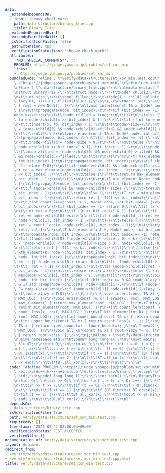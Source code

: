```yaml
---
data:
  _extendedDependsOn:
  - icon: ':heavy_check_mark:'
    path: data-structure/binary_trie.cpp
    title: Binary Trie
  _extendedRequiredBy: []
  _extendedVerifiedWith: []
  _isVerificationFailed: false
  _pathExtension: cpp
  _verificationStatusIcon: ':heavy_check_mark:'
  attributes:
    '*NOT_SPECIAL_COMMENTS*': ''
    PROBLEM: https://judge.yosupo.jp/problem/set_xor_min
    links:
    - https://judge.yosupo.jp/problem/set_xor_min
  bundledCode: "#line 1 \"verify/data-structure/set_xor_min.test.cpp\"\n#define PROBLEM\
    \ \"https://judge.yosupo.jp/problem/set_xor_min\"\r\n#include <bits/stdc++.h>\r\
    \n#line 2 \"data-structure/binary_trie.cpp\"\n\r\ntemplate<class T, int MAX_LOG>\r\
    \nstruct BinaryTrie {\r\n\tstruct Node {\r\n\t\tNode* child[2];\r\n\t\tT lazy;\r\
    \n\t\tint size;\r\n\t\tbool filled;\r\n\t\tNode() : child{ nullptr, nullptr },\
    \ lazy(0), size(0), filled(false) {}\r\n\t};\r\n\tNode* root;\r\n\tBinaryTrie()\
    \ { root = new Node(); }\r\n\r\n\tvoid insert(const T& x, Node* node, int bit_index)\
    \ {\r\n\t\tpropagate(node, bit_index);\r\n\t\tif (bit_index == -1) {\r\n\t\t\t\
    node->size++;\r\n\t\t\tnode->filled = true;\r\n\t\t}\r\n\t\telse {\r\n\t\t\tauto&\
    \ to = node->child[(x >> bit_index) & 1];\r\n\t\t\tif (!to) to = new Node();\r\
    \n\t\t\tinsert(x, to, bit_index - 1);\r\n\t\t\tnode->size++;\r\n\t\t\tnode->filled\
    \ = (node->child[0] && node->child[0]->filled) && (node->child[1] && node->child[1]->filled);\r\
    \n\t\t}\r\n\t}\r\n\r\n\tvoid erase(const T& x, Node* node, int bit_index) {\r\n\
    \t\tpropagate(node, bit_index);\r\n\t\tif (bit_index == -1) {\r\n\t\t\tnode->size--;\r\
    \n\t\t\tnode->filled = node->size > 0;\r\n\t\t}\r\n\t\telse {\r\n\t\t\terase(x,\
    \ node->child[(x >> bit_index) & 1], bit_index - 1);\r\n\t\t\tnode->size--;\r\n\
    \t\t\tnode->filled = (node->child[0] && node->child[0]->filled) && (node->child[1]\
    \ && node->child[1]->filled);\r\n\t\t}\r\n\t}\r\n\r\n\tT max_element(Node* node,\
    \ int bit_index) {\r\n\t\tpropagate(node, bit_index);\r\n\t\tif (bit_index ==\
    \ -1) return T(0);\r\n\t\tif (node->child[1] && node->child[1]->size) {\r\n\t\t\
    \tT ret = max_element(node->child[1], bit_index - 1);\r\n\t\t\treturn ret | (T(1)\
    \ << bit_index);\r\n\t\t}\r\n\t\telse {\r\n\t\t\treturn max_element(node->child[0],\
    \ bit_index - 1);\r\n\t\t}\r\n\t}\r\n\r\n\tT min_element(Node* node, int bit_index)\
    \ {\r\n\t\tpropagate(node, bit_index);\r\n\t\tif (bit_index == -1) return T(0);\r\
    \n\t\tif (node->child[0] && node->child[0]->size) {\r\n\t\t\treturn min_element(node->child[0],\
    \ bit_index - 1);\r\n\t\t}\r\n\t\telse {\r\n\t\t\tT ret = min_element(node->child[1],\
    \ bit_index - 1);\r\n\t\t\treturn ret | (T(1) << bit_index);\r\n\t\t}\r\n\t}\r\
    \n\r\n\tint count_less(const T& x, Node* node, int bit_index) {\r\n\t\tpropagate(node,\
    \ bit_index);\r\n\t\tif (bit_index == -1) return 0;\r\n\t\tif (x < 0)return 0;\r\
    \n\t\tint ret = 0;\r\n\t\tif ((x >> bit_index) & 1) {\r\n\t\t\tif (node->child[0])\
    \ ret += node->child[0]->size;\r\n\t\t\tif (node->child[1]) ret += count_less(x,\
    \ node->child[1], bit_index - 1);\r\n\t\t}\r\n\t\telse {\r\n\t\t\tif (node->child[0])\
    \ ret += count_less(x, node->child[0], bit_index - 1);\r\n\t\t}\r\n\t\treturn\
    \ ret;\r\n\t}\r\n\r\n\tT kth_element(int k, Node* node, int bit_index) { // 1-indexed\r\
    \n\t\tpropagate(node, bit_index);\r\n\t\tif (bit_index == -1) return T(0);\r\n\
    \t\tif ((node->child[0] ? node->child[0]->size : 0) < k) {\r\n\t\t\tT ret = kth_element(k\
    \ - (node->child[0] ? node->child[0]->size : 0), node->child[1], bit_index - 1);\r\
    \n\t\t\treturn ret | (T(1) << bit_index);\r\n\t\t}\r\n\t\telse {\r\n\t\t\treturn\
    \ kth_element(k, node->child[0], bit_index - 1);\r\n\t\t}\r\n\t}\r\n\r\n\tT mex(Node*\
    \ node, int bit_index) {\r\n\t\tpropagate(node, bit_index);\r\n\t\tif (bit_index\
    \ == -1 || !node->child[0]) return 0;\r\n\t\tif (node->child[0]->filled) {\r\n\
    \t\t\tT ret = T(1) << bit_index;\r\n\t\t\tif (node->child[1])ret |= mex(node->child[1],\
    \ bit_index - 1);\r\n\t\t\treturn ret;\r\n\t\t}\r\n\t\telse {\r\n\t\t\treturn\
    \ mex(node->child[0], bit_index - 1);\r\n\t\t}\r\n\t}\r\n\r\n\tvoid propagate(Node*\
    \ node, int bit_index) {\r\n\t\tif (bit_index >= 0 && (node->lazy >> bit_index)\
    \ & 1) std::swap(node->child[0], node->child[1]);\r\n\t\tif (node->child[0]) node->child[0]->lazy\
    \ ^= node->lazy;\r\n\t\tif (node->child[1]) node->child[1]->lazy ^= node->lazy;\r\
    \n\t\tnode->lazy = T(0);\r\n\t}\r\n\r\n\tvoid insert(const T& x) { insert(x, root,\
    \ MAX_LOG); }\r\n\tvoid erase(const T& x) { erase(x, root, MAX_LOG); }\r\n\tT\
    \ max_element() { return max_element(root, MAX_LOG); }\r\n\tT min_element() {\
    \ return min_element(root, MAX_LOG); }\r\n\tint count_less(const T& x) { return\
    \ count_less(x, root, MAX_LOG); }\r\n\tT kth_element(int k) { return kth_element(k,\
    \ root, MAX_LOG); }\r\n\tint lower_bound(const T& x) { return count_less(x); }\r\
    \n\tint upper_bound(const T& x) { return count_less(x + 1); }\r\n\tint find(const\
    \ T& x) { return upper_bound(x) - lower_bound(x); }\r\n\tT mex() { return mex(root,\
    \ MAX_LOG); }\r\n\tvoid all_xor(const T& x) { root->lazy ^= x; }\r\n\tint size()\
    \ { return root->size; };\r\n\r\n};\n#line 4 \"verify/data-structure/set_xor_min.test.cpp\"\
    \nusing namespace std;\r\ntypedef long long ll;\r\n\r\nint main() {\r\n\tBinaryTrie<int,\
    \ 31> BT;\r\n\tint Q;\r\n\tcin >> Q;\r\n\tfor (int i = 0; i < Q; i++) {\r\n\t\t\
    int t, x;\r\n\t\tcin >> t >> x;\r\n\t\tif (t == 0) {\r\n\t\t\tif (!BT.find(x))\
    \ BT.insert(x);\r\n\t\t}\r\n\t\tif (t == 1) {\r\n\t\t\tif (BT.find(x)) BT.erase(x);\r\
    \n\t\t}\r\n\t\tif (t == 2) {\r\n\t\t\tBT.all_xor(x);\r\n\t\t\tcout << BT.min_element()\
    \ << endl;\r\n\t\t\tBT.all_xor(x);\r\n\t\t}\r\n\t}\r\n}\n"
  code: "#define PROBLEM \"https://judge.yosupo.jp/problem/set_xor_min\"\r\n#include\
    \ <bits/stdc++.h>\r\n#include \"data-structure/binary_trie.cpp\"\r\nusing namespace\
    \ std;\r\ntypedef long long ll;\r\n\r\nint main() {\r\n\tBinaryTrie<int, 31> BT;\r\
    \n\tint Q;\r\n\tcin >> Q;\r\n\tfor (int i = 0; i < Q; i++) {\r\n\t\tint t, x;\r\
    \n\t\tcin >> t >> x;\r\n\t\tif (t == 0) {\r\n\t\t\tif (!BT.find(x)) BT.insert(x);\r\
    \n\t\t}\r\n\t\tif (t == 1) {\r\n\t\t\tif (BT.find(x)) BT.erase(x);\r\n\t\t}\r\n\
    \t\tif (t == 2) {\r\n\t\t\tBT.all_xor(x);\r\n\t\t\tcout << BT.min_element() <<\
    \ endl;\r\n\t\t\tBT.all_xor(x);\r\n\t\t}\r\n\t}\r\n}"
  dependsOn:
  - data-structure/binary_trie.cpp
  isVerificationFile: true
  path: verify/data-structure/set_xor_min.test.cpp
  requiredBy: []
  timestamp: '2021-03-12 03:00:04+09:00'
  verificationStatus: TEST_ACCEPTED
  verifiedWith: []
documentation_of: verify/data-structure/set_xor_min.test.cpp
layout: document
redirect_from:
- /verify/verify/data-structure/set_xor_min.test.cpp
- /verify/verify/data-structure/set_xor_min.test.cpp.html
title: verify/data-structure/set_xor_min.test.cpp
---
```

